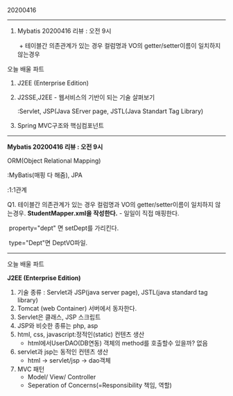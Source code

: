  20200416

---

1. Mybatis 20200416 리뷰 : 오전 9시

   ​	+ 테이블간 의존관계가 있는 경우 컬럼명과 VO의 getter/setter이름이 일치하지 않는경우

오늘 배울 파트

1. J2EE (Enterprise Edition)

2. J2SSE,J2EE - 웹서비스의 기반이 되는 기술 살펴보기 

   :Servlet, JSP(Java SErver page, JSTL(Java Standart Tag Library)

3. Spring MVC구조와 핵심컴포넌트

---

**Mybatis 20200416 리뷰 : 오전 9시**

ORM(Object Relational Mapping)

:MyBatis(매핑 다 해줌), JPA

:1:1관계

Q1. 테이블간 의존관계가 있는 경우 컬럼명과 VO의 getter/setter이름이 일치하지 않는경우. **StudentMapper.xml을 작성한다.** - 일일이 직접 매핑한다.

​	property="dept" 면 setDept를 가리킨다. 

​	type="Dept"면 DeptVO파일.

---

오늘 배울 파트

**J2EE (Enterprise Edition)**

1. 기술 종류 : Servlet과 JSP(java server page), JSTL(java standard tag library)
2. Tomcat (web Container) 서버에서 동자한다.
3. Servlet은 클래스, JSP 스크립트
4. JSP와 비슷한 종류는 php, asp
5. html, css, javascript:정적인(static) 컨텐츠 생산
   + html에서UserDAO(DB연동) 객체의 method를 호출할수 있을까? 없음
6. servlet과 jsp는 동적인 컨텐츠 생산
   + html -> servlet/jsp -> dao객체
7. MVC 패턴
   + Model/ View/ Controller
   + Seperation of Concerns(=Responsibility 책임, 역할)